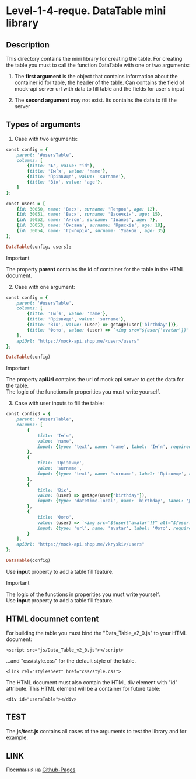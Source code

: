 # Level-1-4-reque. DataTable mini library

## Description
This directory contains the mini library for creating the table.
For creating the table you must to call the function DataTable with one or two arguments:

1. The **first argument** is the object that contains information about the container id for table,
the header of the table. Can contains the field of mock-api server url with data to fill table
and the fields for user`s input

2. The **second argument** may not exist. Its contains the data to fill the server

## Types of arguments
1. Case with two arguments:

```ruby
const config = {
    parent: '#usersTable',
    columns: [
        {title: '№', value: "id"},
        {title: 'Ім’я', value: 'name'},
        {title: 'Прізвище', value: 'surname'},
        {title: 'Вік', value: 'age'},
    ]
};
```

```ruby
const users = [
    {id: 30050, name: 'Вася', surname: 'Петров', age: 12},
    {id: 30051, name: 'Вася', surname: 'Васечкін', age: 15},
    {id: 30052, name: 'Антон', surname: 'Іванов', age: 7},
    {id: 30053, name: 'Оксана', surname: 'Крисків', age: 18},
    {id: 30054, name: 'Григорій', surname: 'Ушаков', age: 35}
];
```

```ruby
DataTable(config, users);
```
> [!IMPORTANT]
> The property **parent** contains the id of container for the table in the HTML document.

2. Case with one argument:

```ruby
const config = {
    parent: '#usersTable',
    columns: [
        {title: 'Ім’я', value: 'name'},
        {title: 'Прізвище', value: 'surname'},
        {title: 'Вік', value: (user) => getAge(user['birthday'])},
        {title: 'Фото', value: (user) => `<img src="${user['avatar']}" alt="${user.name} ${user.surname}"/>`}
    ],
    apiUrl: "https://mock-api.shpp.me/<user>/users"
};
```

```ruby
DataTable(config)
```
> [!IMPORTANT]
> The property **apiUrl** contains the url of mock api server to get the data for the table. <br>
> The logic of the functions in properities you must write yourself.


3. Case with user inputs to fill the table:

```ruby
const config3 = {
    parent: '#usersTable',
    columns: [
        {
            title: 'Ім’я',
            value: 'name',
            input: {type: 'text', name: 'name', label: 'Ім’я', required: true}
        },
        {
            title: 'Прізвище',
            value: 'surname',
            input: {type: 'text', name: 'surname', label: 'Прізвище', required: true}
        },
        {
            title: 'Вік',
            value: (user) => getAge(user["birthday"]),
            input: {type: 'datetime-local', name: 'birthday', label: 'День народження', required: true}
        },
        {
            title: 'Фото',
            value: (user) => `<img src="${user["avatar"]}" alt="${user.name} ${user.surname}"/>`,
            input: {type: 'url', name: 'avatar', label: 'Фото', required: true}
        }
    ],
    apiUrl: "https://mock-api.shpp.me/vkryskiv/users"
};
```

```ruby
DataTable(config)
```
Use **input** property to add a table fill feature.

> [!IMPORTANT]
> The logic of the functions in properities you must write yourself. <br>
> Use **input** property to add a table fill feature.


## HTML documnet content
For building the table you must bind the "Data_Table_v2_0.js" to your HTML document:
  ```
  <script src="js/Data_Table_v2_0.js"></script>
```
...and "css/style.css" for the default style of the table.
```
<link rel="stylesheet" href="css/style.css">
```
The HTML document must also contain the HTML div element with "id" attribute.
This HTML element will be a container for future table:
```
<div id="usersTable"></div>
```

## TEST
The **js/test.js** contains all cases of the arguments to test the library
and for example.

## LINK
Посилання на [Github-Pages](https://itsvetal.github.io/datatable.github.io/)

